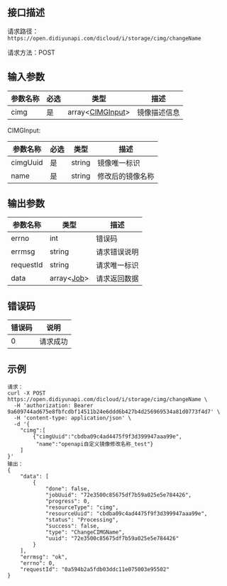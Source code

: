 ## 接口描述

请求路径：`https://open.didiyunapi.com/dicloud/i/storage/cimg/changeName`

请求方法：POST

## 输入参数

| 参数名称 | 必选 | 类型                           | 描述         |
| -------- | ---- | ------------------------------ | ------------ |
| cimg     | 是   | array<[CIMGInput](#CIMGInput)> | 镜像描述信息 |

<span id="CIMGInput"></span>
CIMGInput:

| 参数名称          | 必选 | 类型     | 描述             |
| --------------- | ---- | ------ | ---------------- |
| cimgUuid       | 是   | string | 镜像唯一标识        |
| name          | 是   | string | 修改后的镜像名称     |


## 输出参数

| 参数名称  | 类型                                                         | 描述         |
| --------- | ------------------------------------------------------------ | ------------ |
| errno     | int                                                          | 错误码       |
| errmsg    | string                                                       | 请求错误说明 |
| requestId | string                                                       | 请求唯一标识 |
| data      | array<[Job](/static/docs-content/products/通用响应结构.md#Job)> | 请求返回数据 |

## 错误码

| 错误码 | 说明     |
| ------ | -------- |
| 0      | 请求成功 |

## 示例

```
请求：
curl -X POST https://open.didiyunapi.com/dicloud/i/storage/cimg/changeName \
  -H 'authorization: Bearer 9a609744ad675e8fbfcdbf14511b24e6ddd6b427b4d256969534a81d0773f4d7' \
  -H 'content-type: application/json' \
  -d '{
    "cimg":[
        {"cimgUuid":"cbdba09c4ad4475f9f3d399947aaa99e",
         "name":"openapi自定义镜像修改名称_test"}
    ]
}'
输出：
{
    "data": [
        {
            "done": false,
            "jobUuid": "72e3500c85675df7b59a025e5e784426",
            "progress": 0,
            "resourceType": "cimg",
            "resourceUuid": "cbdba09c4ad4475f9f3d399947aaa99e",
            "status": "Processing",
            "success": false,
            "type": "ChangeCIMGName",
            "uuid": "72e3500c85675df7b59a025e5e784426"
        }
    ],
    "errmsg": "ok",
    "errno": 0,
    "requestId": "0a594b2a5fdb03ddc11e075003e95502"
}
```